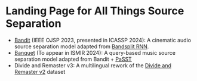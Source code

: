 # Landing Page for All Things Source Separation

- [Bandit](https://github.com/kwatcharasupat/bandit) (IEEE OJSP 2023, presented in ICASSP 2024): A cinematic audio source separation model adapted from [Bandsplit RNN](https://arxiv.org/abs/2209.15174).
- [Banquet](https://github.com/kwatcharasupat/query-bandit) (To appear in ISMIR 2024): A query-based music source separation model adapted from Bandit + [PaSST](https://github.com/kkoutini/PaSST)
- Divide and Remaster v3: A multilingual rework of the [Divide and Remaster v2](https://github.com/darius522/dnr-utils) dataset
